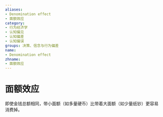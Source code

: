 ```yaml
---
aliases:
- Denomination effect
- 面额效应
category:
- 行为经济学
- 认知偏见
- 认知偏差
- 认知偏误
groups: 决策、信念与行为偏差
name:
- Denomination effect
zhname:
- 面额效应
---
```


# 面额效应

即使金钱总额相同，带小面额（如多量硬币）比带着大面额（如少量纸钞）更容易消费掉。
